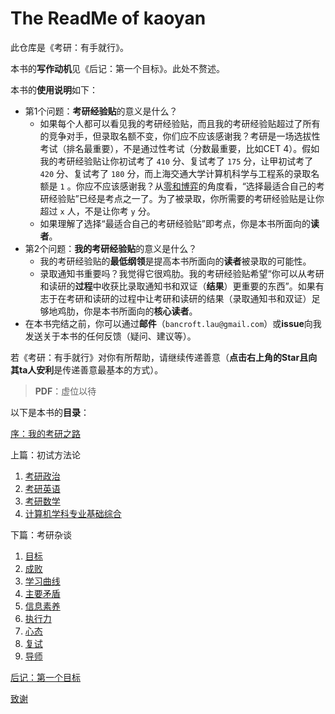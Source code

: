 # The ReadMe of kaoyan

此仓库是《考研：有手就行》。

本书的**写作动机**见《后记：第一个目标》。此处不赘述。

本书的**使用说明**如下：

- 第1个问题：**考研经验贴**的意义是什么？
  - 如果每个人都可以看见我的考研经验贴，而且我的考研经验贴超过了所有的竞争对手，但录取名额不变，你们应不应该感谢我？考研是一场选拔性考试（排名最重要），不是通过性考试（分数最重要，比如CET 4）。假如我的考研经验贴让你初试考了 `410` 分、复试考了 `175` 分，让甲初试考了 `420` 分、复试考了 `180` 分，而上海交通大学计算机科学与工程系的录取名额是 `1` 。你应不应该感谢我？从[零和博弈](https://en.wikipedia.org/wiki/Zero-sum_game)的角度看，“选择最适合自己的考研经验贴”已经是考点之一了。为了被录取，你所需要的考研经验贴是让你超过 `x` 人，不是让你考 `y` 分。
  - 如果理解了选择“最适合自己的考研经验贴”即考点，你是本书所面向的**读者**。
- 第2个问题：**我的考研经验贴**的意义是什么？
  - 我的考研经验贴的**最低纲领**是提高本书所面向的**读者**被录取的可能性。
  - 录取通知书重要吗？我觉得它很鸡肋。我的考研经验贴希望“你可以从考研和读研的**过程**中收获比录取通知书和双证（**结果**）更重要的东西”。如果有志于在考研和读研的过程中让考研和读研的结果（录取通知书和双证）足够地鸡肋，你是本书所面向的**核心读者**。
- 在本书完结之前，你可以通过**邮件**（`bancroft.lau@gmail.com`）或**issue**向我发送关于本书的任何反馈（疑问、建议等）。

若《考研：有手就行》对你有所帮助，请继续传递善意（**点击右上角的Star且向其ta人安利**是传递善意最基本的方式）。

> **PDF**：虚位以待

以下是本书的**目录**：

[序：我的考研之路](https://github.com/Anticorianderist/kaoyan/blob/main/1-src/1-preface-my-postgraduate-entrance-examination.md)

上篇：初试方法论

1. [考研政治](https://github.com/Anticorianderist/kaoyan/blob/main/1-src/1-methodologies/1-101.md)
2. [考研英语](https://github.com/Anticorianderist/kaoyan/blob/main/1-src/1-methodologies/2-201.md)
3. [考研数学](https://github.com/Anticorianderist/kaoyan/blob/main/1-src/1-methodologies/3-301.md)
4. [计算机学科专业基础综合](https://github.com/Anticorianderist/kaoyan/blob/main/1-src/1-methodologies/4-408.md)

下篇：考研杂谈

1. [目标](https://github.com/Anticorianderist/kaoyan/blob/main/1-src/2-essays/1-target.md)
2. [成败](https://github.com/Anticorianderist/kaoyan/blob/main/1-src/2-essays/2-success-and-failure.md)
3. [学习曲线](https://github.com/Anticorianderist/kaoyan/blob/main/1-src/2-essays/3-learning-curve.md)
4. [主要矛盾](https://github.com/Anticorianderist/kaoyan/blob/main/1-src/2-essays/4-principal-contradictions.md)
5. [信息素养](https://github.com/Anticorianderist/kaoyan/blob/main/1-src/2-essays/5-information-literacy.md)
6. [执行力](https://github.com/Anticorianderist/kaoyan/blob/main/1-src/2-essays/6-execution-skills.md)
7. [心态](https://github.com/Anticorianderist/kaoyan/blob/main/1-src/2-essays/7-mentality.md)
8. [复试](https://github.com/Anticorianderist/kaoyan/blob/main/1-src/2-essays/8-second-exam.md)
9. [导师](https://github.com/Anticorianderist/kaoyan/blob/main/1-src/2-essays/9-supervisors.md)

[后记：第一个目标](https://github.com/Anticorianderist/kaoyan/blob/main/1-src/2-epilogue-first-target.md)

[致谢](https://github.com/Anticorianderist/kaoyan/blob/main/1-src/3-acknowledgments.md)
